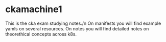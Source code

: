 # ckamachine1

This is the cka exam studying notes./n
On manifests you will find example yamls on several resources.
On notes you will find detailed notes on theorethical concepts across k8s.
